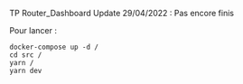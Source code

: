 TP Router_Dashboard
Update 29/04/2022 :
Pas encore finis

Pour lancer :
```
docker-compose up -d /
cd src /
yarn /
yarn dev
```
